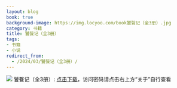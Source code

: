 ```yaml
---
layout: blog
book: true
background-image: https://img.locyoo.com/book饕餮记（全3册）.jpg
category: 书籍
title: 饕餮记（全3册）
tags:
- 书籍
- 小说
redirect_from:
  - /2024/03/饕餮记（全3册）/
---
```

![](https://img.locyoo.com/book饕餮记（全3册）.jpg)
饕餮记（全3册）: <a name = "ref1" href="https://url18.ctfile.com/f/50983618-1418308169-caa6cb?p=3619">点击下载</a>，访问密码请点击右上方“关于”自行查看
